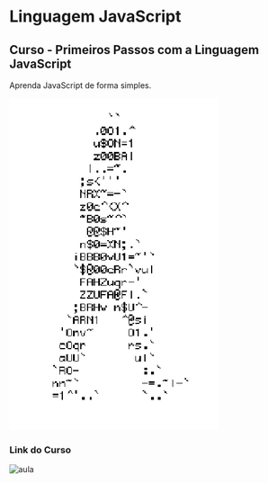 # Linguagem JavaScript
## Curso - Primeiros Passos com a Linguagem JavaScript
Aprenda JavaScript de forma simples.


![HomemLetra](https://github.com/Rayssatsouza/te_javascript/blob/main/homem-letra.gif)

### Link do Curso
![aula](https://cursos.dankicode.com/)
